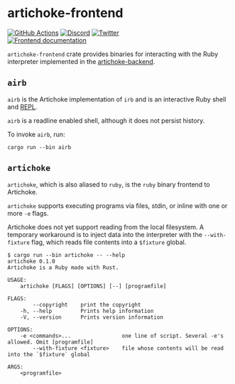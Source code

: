 # artichoke-frontend

[![GitHub Actions](https://github.com/artichoke/artichoke/workflows/CI/badge.svg)](https://github.com/artichoke/artichoke/actions)
[![Discord](https://img.shields.io/discord/607683947496734760)](https://discord.gg/QCe2tp2)
[![Twitter](https://img.shields.io/twitter/follow/artichokeruby?label=Follow&style=social)](https://twitter.com/artichokeruby)
<br>
[![Frontend documentation](https://img.shields.io/badge/docs-artichoke--frontend-blue.svg)](https://artichoke.github.io/artichoke/artichoke_frontend/)

`artichoke-frontend` crate provides binaries for interacting with the Ruby
interpreter implemented in the [artichoke-backend](/artichoke-backend).

## `airb`

`airb` is the Artichoke implementation of `irb` and is an interactive Ruby shell
and [REPL](https://en.wikipedia.org/wiki/Read%E2%80%93eval%E2%80%93print_loop).

`airb` is a readline enabled shell, although it does not persist history.

To invoke `airb`, run:

```shell
cargo run --bin airb
```

## `artichoke`

`artichoke`, which is also aliased to `ruby`, is the `ruby` binary frontend to
Artichoke.

`artichoke` supports executing programs via files, stdin, or inline with one or
more `-e` flags.

Artichoke does not yet support reading from the local filesystem. A temporary
workaround is to inject data into the interpreter with the `--with-fixture`
flag, which reads file contents into a `$fixture` global.

```console
$ cargo run --bin artichoke -- --help
artichoke 0.1.0
Artichoke is a Ruby made with Rust.

USAGE:
    artichoke [FLAGS] [OPTIONS] [--] [programfile]

FLAGS:
        --copyright    print the copyright
    -h, --help         Prints help information
    -V, --version      Prints version information

OPTIONS:
    -e <commands>...                one line of script. Several -e's allowed. Omit [programfile]
        --with-fixture <fixture>    file whose contents will be read into the `$fixture` global

ARGS:
    <programfile>
```
